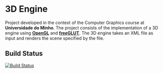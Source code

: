 # 3D Engine

Project developed in the context of the Computer Graphics course at **Universidade do Minho**.
The project consists of the implementation of a 3D engine using [**OpenGL**](https://www.opengl.org/about/) and [**freeGLUT**](http://freeglut.sourceforge.net/). The 3D engine
takes an XML file as input and renders the scene specified by the file.

## Build Status
[![Build Status](https://travis-ci.com/jcm300/3DEngine.svg?token=dURZVmBFmMxh7Qb21dmm&branch=master)](https://travis-ci.com/jcm300/3DEngine)
